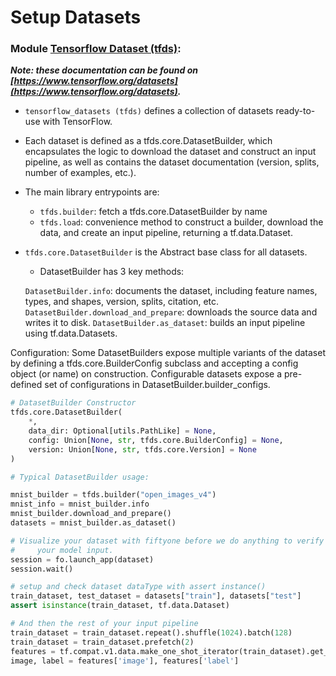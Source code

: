 # Setup Datasets

### Module [Tensorflow Dataset (tfds)](https://www.tensorflow.org/datasets/api_docs/python/tfds):

***Note: these documentation can be found on [https://www.tensorflow.org/datasets](https://www.tensorflow.org/datasets).***

- `tensorflow_datasets (tfds)` defines a collection of datasets ready-to-use with TensorFlow.

- Each dataset is defined as a tfds.core.DatasetBuilder, which encapsulates the logic to download the dataset and construct an input pipeline, as well as contains the dataset documentation (version, splits, number of examples, etc.).
- The main library entrypoints are:

    - `tfds.builder`: fetch a tfds.core.DatasetBuilder by name
    - `tfds.load`: convenience method to construct a builder, download the data, and create an input pipeline, returning a tf.data.Dataset.

- `tfds.core.DatasetBuilder` is the Abstract base class for all datasets.
    - DatasetBuilder has 3 key methods:

    `DatasetBuilder.info`: documents the dataset, including feature names, types, and shapes, version, splits, citation, etc.
    `DatasetBuilder.download_and_prepare`: downloads the source data and writes it to disk.
    `DatasetBuilder.as_dataset`: builds an input pipeline using tf.data.Datasets.

Configuration: Some DatasetBuilders expose multiple variants of the dataset by defining a tfds.core.BuilderConfig subclass and accepting a config object (or name) on construction. Configurable datasets expose a pre-defined set of configurations in DatasetBuilder.builder_configs. 

```python
# DatasetBuilder Constructor
tfds.core.DatasetBuilder(
    *,
    data_dir: Optional[utils.PathLike] = None,
    config: Union[None, str, tfds.core.BuilderConfig] = None,
    version: Union[None, str, tfds.core.Version] = None
)

# Typical DatasetBuilder usage:

mnist_builder = tfds.builder("open_images_v4")
mnist_info = mnist_builder.info
mnist_builder.download_and_prepare()
datasets = mnist_builder.as_dataset()

# Visualize your dataset with fiftyone before we do anything to verify
#     your model input.
session = fo.launch_app(dataset)
session.wait()

# setup and check dataset dataType with assert instance()
train_dataset, test_dataset = datasets["train"], datasets["test"]
assert isinstance(train_dataset, tf.data.Dataset)

# And then the rest of your input pipeline
train_dataset = train_dataset.repeat().shuffle(1024).batch(128)
train_dataset = train_dataset.prefetch(2)
features = tf.compat.v1.data.make_one_shot_iterator(train_dataset).get_next()
image, label = features['image'], features['label']

```
